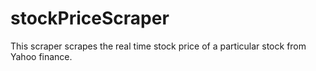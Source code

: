 # stockPriceScraper
This scraper scrapes the real time stock price of a particular stock from Yahoo finance.
